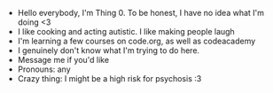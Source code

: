 - Hello everybody, I'm Thing 0. To be honest, I have no idea what I'm doing <3
- I like cooking and acting autistic. I like making people laugh 
- I'm learning a few courses on code.org, as well as codeacademy
- I genuinely don't know what I'm trying to do here. 
- Message me if you'd like 
- Pronouns: any
- Crazy thing: I might be a high risk for psychosis :3

<!---
etherealbucket/etherealbucket is a ✨ special ✨ repository because its `README.md` (this file) appears on your GitHub profile.
You can click the Preview link to take a look at your changes.
--->
